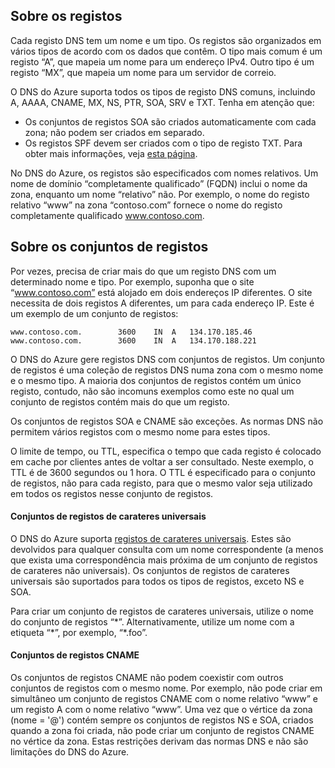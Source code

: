 ## Sobre os registos
Cada registo DNS tem um nome e um tipo. Os registos são organizados em vários tipos de acordo com os dados que contêm. O tipo mais comum é um registo “A”, que mapeia um nome para um endereço IPv4. Outro tipo é um registo “MX”, que mapeia um nome para um servidor de correio.

O DNS do Azure suporta todos os tipos de registo DNS comuns, incluindo A, AAAA, CNAME, MX, NS, PTR, SOA, SRV e TXT. Tenha em atenção que:

* Os conjuntos de registos SOA são criados automaticamente com cada zona; não podem ser criados em separado.
* Os registos SPF devem ser criados com o tipo de registo TXT. Para obter mais informações, veja [esta página](http://tools.ietf.org/html/rfc7208#section-3.1).

No DNS do Azure, os registos são especificados com nomes relativos. Um nome de domínio “completamente qualificado” (FQDN) inclui o nome da zona, enquanto um nome “relativo” não. Por exemplo, o nome do registo relativo “www” na zona “contoso.com” fornece o nome do registo completamente qualificado www.contoso.com.

## Sobre os conjuntos de registos
Por vezes, precisa de criar mais do que um registo DNS com um determinado nome e tipo. Por exemplo, suponha que o site “www.contoso.com” está alojado em dois endereços IP diferentes. O site necessita de dois registos A diferentes, um para cada endereço IP. Este é um exemplo de um conjunto de registos:

    www.contoso.com.        3600    IN  A   134.170.185.46
    www.contoso.com.        3600    IN  A   134.170.188.221

O DNS do Azure gere registos DNS com conjuntos de registos. Um conjunto de registos é uma coleção de registos DNS numa zona com o mesmo nome e o mesmo tipo. A maioria dos conjuntos de registos contém um único registo, contudo, não são incomuns exemplos como este no qual um conjunto de registos contém mais do que um registo.

Os conjuntos de registos SOA e CNAME são exceções. As normas DNS não permitem vários registos com o mesmo nome para estes tipos.

O limite de tempo, ou TTL, especifica o tempo que cada registo é colocado em cache por clientes antes de voltar a ser consultado. Neste exemplo, o TTL é de 3600 segundos ou 1 hora. O TTL é especificado para o conjunto de registos, não para cada registo, para que o mesmo valor seja utilizado em todos os registos nesse conjunto de registos.

#### Conjuntos de registos de carateres universais
O DNS do Azure suporta [registos de carateres universais](https://en.wikipedia.org/wiki/Wildcard_DNS_record). Estes são devolvidos para qualquer consulta com um nome correspondente (a menos que exista uma correspondência mais próxima de um conjunto de registos de carateres não universais). Os conjuntos de registos de carateres universais são suportados para todos os tipos de registos, exceto NS e SOA.  

Para criar um conjunto de registos de carateres universais, utilize o nome do conjunto de registos “\*”. Alternativamente, utilize um nome com a etiqueta “\*”, por exemplo, “\*.foo”.

#### Conjuntos de registos CNAME
Os conjuntos de registos CNAME não podem coexistir com outros conjuntos de registos com o mesmo nome. Por exemplo, não pode criar em simultâneo um conjunto de registos CNAME com o nome relativo “www” e um registo A com o nome relativo “www”. Uma vez que o vértice da zona (nome = '@') contém sempre os conjuntos de registos NS e SOA, criados quando a zona foi criada, não pode criar um conjunto de registos CNAME no vértice da zona. Estas restrições derivam das normas DNS e não são limitações do DNS do Azure.

<!--HONumber=Sep16_HO4-->


